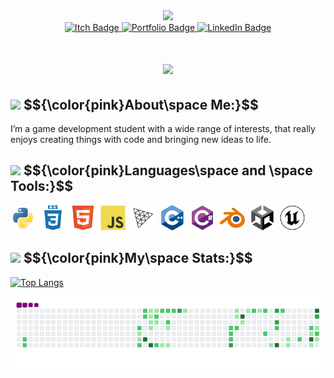 <div id="header" align="center">

  <img src="https://github.com/karinka1901/karinka1901/assets/60856417/0613c8c4-f91f-4026-9504-b4f6b66926b8" width="100"/>
</div>
<div id="badges" align="center">
   <a href="https://karinka1901.itch.io/">
     <img src="https://img.shields.io/badge/Itch.io-red?style=for-the-badge&logo=Itch.io&logoColor=white&link=https%3A%2F%2Fkarinka1901.itch.io%2F" alt="Itch Badge"/>
   </a>
  <a href="https://karinka1901.github.io/">
   <img src="https://img.shields.io/badge/Portfolio-violet?style=for-the-badge&logo=Portfolio&logoColor=white&link=https%3A%2F%2Fkarinka1901.github.io%2F" alt="Portfolio Badge"/>
  </a>
  <a href="https://www.linkedin.com/in/karin-domagalska-a137532aa/">
   <img src="https://img.shields.io/badge/LinkedIn-blue?style=for-the-badge&logo=LinkedIn&logoColor=white&link=https%3A%2F%2Fwww.linkedin.com%2Fin%2Fkarin-domagalska-a137532aa%2F" alt="LinkedIn Badge"/>
  </a>
</div>

<h1 align="center">


  <img src="https://github.com/user-attachments/assets/9ac77004-1da7-4076-9cd2-87996af00e91"/>

</h1>



<h2 >
  <img src="https://github.com/karinka1901/karinka1901/assets/60856417/f89610e4-cbc4-4590-8448-e5066b721a06" width="20px"/>
  $${\color{pink}About\space Me:}$$
</h2>
I’m a game development student with a wide range of interests, that really enjoys creating things with code and bringing new ideas to life.

<div>
    <h2>
  <img src="https://github.com/karinka1901/karinka1901/assets/60856417/f89610e4-cbc4-4590-8448-e5066b721a06" width="20px"/>
$${\color{pink}Languages\space and \space Tools:}$$</h2>
  <img src="https://raw.githubusercontent.com/devicons/devicon/6910f0503efdd315c8f9b858234310c06e04d9c0/icons/python/python-original.svg"  title="Python" alt="Python" width="40" height="40"/>&nbsp;
  <img src="https://github.com/devicons/devicon/blob/master/icons/css3/css3-plain-wordmark.svg"  title="CSS3" alt="CSS" width="40" height="40"/>&nbsp;
  <img src="https://github.com/devicons/devicon/blob/master/icons/html5/html5-original.svg" title="HTML5" alt="HTML" width="40" height="40"/>&nbsp;
  <img src="https://github.com/devicons/devicon/blob/master/icons/javascript/javascript-original.svg" title="JavaScript" alt="JavaScript" width="40" height="40"/>&nbsp;
  <img src="https://raw.githubusercontent.com/devicons/devicon/6910f0503efdd315c8f9b858234310c06e04d9c0/icons/threejs/threejs-original.svg"  title="Three.js" alt="" width="40" height="40"/>&nbsp;
  <img src="https://raw.githubusercontent.com/devicons/devicon/6910f0503efdd315c8f9b858234310c06e04d9c0/icons/cplusplus/cplusplus-original.svg"  title="Cpp" alt="Cpp" width="40" height="40"/>&nbsp;
  <img src="https://raw.githubusercontent.com/devicons/devicon/6910f0503efdd315c8f9b858234310c06e04d9c0/icons/csharp/csharp-original.svg"  title="c#" alt="c#" width="40" height="40"/>&nbsp;
  <img src="https://raw.githubusercontent.com/devicons/devicon/6910f0503efdd315c8f9b858234310c06e04d9c0/icons/blender/blender-original.svg"  title="Blender" alt="" width="40" height="40"/>&nbsp;
  <img src="https://raw.githubusercontent.com/devicons/devicon/6910f0503efdd315c8f9b858234310c06e04d9c0/icons/unity/unity-original.svg"  title="Unity" alt="" width="40" height="40"/>&nbsp;
  <img src="https://raw.githubusercontent.com/devicons/devicon/6910f0503efdd315c8f9b858234310c06e04d9c0/icons/unrealengine/unrealengine-original.svg"  title="UE5" alt="" width="40" height="40"/>&nbsp;
</div>


<h2>
   <img src="https://github.com/karinka1901/karinka1901/assets/60856417/f89610e4-cbc4-4590-8448-e5066b721a06" width="20px"/>
$${\color{pink}My\space Stats:}$$
</h2>

[![Top Langs](https://github-readme-stats.vercel.app/api/top-langs/?username=karinka1901&layout=compact&theme=vision-friendly-dark)](https://github.com/anuraghazra/github-readme-stats)


<picture>
  <!-- Dark mode -->
  <source srcset="https://raw.githubusercontent.com/karinka1901/karinka1901/output/github-contribution-grid-snake-dark.svg" media="(prefers-color-scheme: dark)">
  
  <!-- Light mode (fallback) -->
  <img src="https://raw.githubusercontent.com/karinka1901/karinka1901/output/github-contribution-grid-snake.gif" alt="GitHub Snake">
</picture>









